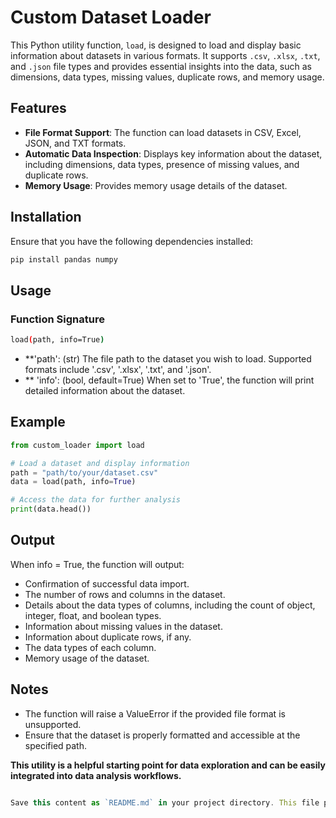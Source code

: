 # Custom Dataset Loader

This Python utility function, `load`, is designed to load and display basic information about datasets in various formats. It supports `.csv`, `.xlsx`, `.txt`, and `.json` file types and provides essential insights into the data, such as dimensions, data types, missing values, duplicate rows, and memory usage.

## Features

- **File Format Support**: The function can load datasets in CSV, Excel, JSON, and TXT formats.
- **Automatic Data Inspection**: Displays key information about the dataset, including dimensions, data types, presence of missing values, and duplicate rows.
- **Memory Usage**: Provides memory usage details of the dataset.

## Installation

Ensure that you have the following dependencies installed:

```bash
pip install pandas numpy
```
## Usage

### Function Signature

```bash
load(path, info=True)
```
- **'path': (str) The file path to the dataset you wish to load. Supported formats include '.csv', '.xlsx', '.txt', and '.json'.
- ** 'info': (bool, default=True) When set to 'True', the function will print detailed information about the dataset.

## Example

```python
from custom_loader import load

# Load a dataset and display information
path = "path/to/your/dataset.csv"
data = load(path, info=True)

# Access the data for further analysis
print(data.head())
```

## Output
When info = True, the function will output:

- Confirmation of successful data import.
- The number of rows and columns in the dataset.
- Details about the data types of columns, including the count of object, integer, float, and boolean types.
- Information about missing values in the dataset.
- Information about duplicate rows, if any.
- The data types of each column.
- Memory usage of the dataset.

## Notes
- The function will raise a ValueError if the provided file format is unsupported.
- Ensure that the dataset is properly formatted and accessible at the specified path.

**This utility is a helpful starting point for data exploration and can be easily integrated into data analysis workflows.**

```javascript

Save this content as `README.md` in your project directory. This file provides an overview of the `load` function, its features, and usage instructions.
```
